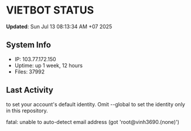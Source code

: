 # VIETBOT STATUS
**Updated**: Sun Jul 13 08:13:34 AM +07 2025

## System Info
- IP: 103.77.172.150
- Uptime: up 1 week, 12 hours
- Files: 37992

## Last Activity

to set your account's default identity.
Omit --global to set the identity only in this repository.

fatal: unable to auto-detect email address (got 'root@vinh3690.(none)')
